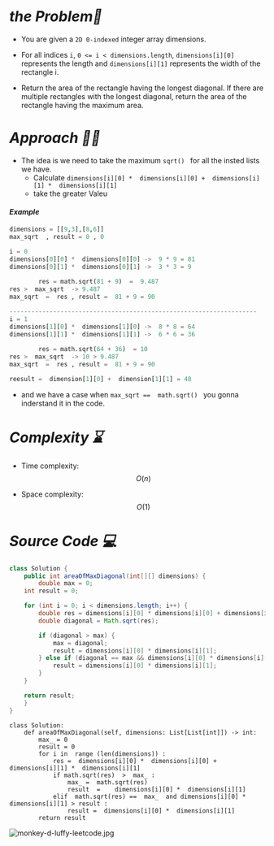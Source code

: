 # *the Problem🤔*   

- You are given a `2D 0-indexed` integer array dimensions.

- For all indices `i`, `0 <= i < dimensions.length`, `dimensions[i][0] 
`represents the length and `dimensions[i][1]` represents the width of the rectangle i.

- Return the area of the rectangle having the longest diagonal. If there are multiple rectangles with the longest diagonal, return the area of the rectangle having the maximum area.


# *Approach ⛓️‍💥*   

-  The idea is we need to take the maximum  `sqrt() ` for all  the insted lists we have.   
    - Calculate ``dimensions[i][0] *  dimensions[i][0] +  dimensions[i][1] *  dimensions[i][1]``   
    - take the greater Valeu   

#### *Example*   

```py
dimensions = [[9,3],[8,6]]   
max_sqrt  , result = 0 , 0  

i = 0   
dimensions[0][0] *  dimensions[0][0] ->  9 * 9 = 81
dimensions[0][1] *  dimensions[0][1] ->  3 * 3 = 9   
 
        res = math.sqrt(81 + 9)  =  9.487
res >  max_sqrt  -> 9.487
max_sqrt  =  res , result =  81 + 9 = 90   

--------------------------------------------------------------------
i = 1
dimensions[1][0] *  dimensions[1][0] ->  8 * 8 = 64
dimensions[1][1] *  dimensions[1][1] ->  6 * 6 = 36   
 
        res = math.sqrt(64 + 36)  = 10
res >  max_sqrt  -> 10 > 9.487
max_sqrt  =  res , result =  81 + 9 = 90   

reesult =  dimension[1][0] +  dimension[1][1] = 48  

``` 
-  and we have a case when  `max_sqrt ==  math.sqrt() ` you gonna inderstand it in the code.
# *Complexity ⌛*   

- Time complexity: $$O(n)$$
<!-- Add your time complexity here, e.g. $$O(n)$$ -->

- Space complexity: $$O(1)$$
<!-- Add your space complexity here, e.g. $$O(n)$$ -->

# *Source Code 💻*



```java []
class Solution {
    public int areaOfMaxDiagonal(int[][] dimensions) {
        double max = 0;
    int result = 0;

    for (int i = 0; i < dimensions.length; i++) {
        double res = dimensions[i][0] * dimensions[i][0] + dimensions[i][1] * dimensions[i][1];
        double diagonal = Math.sqrt(res);

        if (diagonal > max) {
            max = diagonal;
            result = dimensions[i][0] * dimensions[i][1];
        } else if (diagonal == max && dimensions[i][0] * dimensions[i][1] > result) {
            result = dimensions[i][0] * dimensions[i][1];
        }
    }

    return result;
    }
}
```

```python3 []
class Solution:
    def areaOfMaxDiagonal(self, dimensions: List[List[int]]) -> int:
        max_ = 0  
        result = 0      
        for i in  range (len(dimensions)) :   
            res =  dimensions[i][0] *  dimensions[i][0] + dimensions[i][1] *  dimensions[i][1]   
            if math.sqrt(res)  >  max_ :   
                max_ =  math.sqrt(res) 
                result  =    dimensions[i][0] *  dimensions[i][1] 
            elif  math.sqrt(res) ==  max_  and dimensions[i][0] *  dimensions[i][1] > result :   
                result =  dimensions[i][0] *  dimensions[i][1]
        return result
```


![monkey-d-luffy-leetcode.jpg](https://assets.leetcode.com/users/images/057b3092-aff4-4e2d-b12e-7a9964b2ae3f_1756201642.5477688.jpeg)
